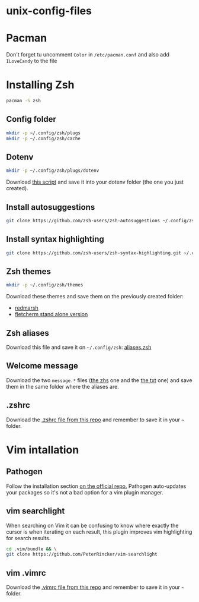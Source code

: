 # unix-config-files

# Pacman
Don't forget tu uncomment `Color` in `/etc/pacman.conf` and also add `ILoveCandy` to the file

# Installing Zsh
```Zsh
pacman -S zsh
```
## Config folder
```Zsh
mkdir -p ~/.config/zsh/plugs
mkdir -p ~/.config/zsh/cache
```

## Dotenv
```Zsh
mkdir -p ~/.config/zsh/plugs/dotenv
```
Download [this script](https://github.com/ohmyzsh/ohmyzsh/blob/master/plugins/dotenv/dotenv.plugin.zsh) and save it into your dotenv folder (the one you just created). 

## Install autosuggestions
```Zsh
git clone https://github.com/zsh-users/zsh-autosuggestions ~/.config/zsh/plugs/zsh-autosuggestions
```

## Install syntax highlighting 
```Zsh
git clone https://github.com/zsh-users/zsh-syntax-highlighting.git ~/.config/zsh/plugs/zsh-syntax
```

## Zsh themes
```Zsh
mkdir -p ~/.config/zsh/themes
```
Download these themes and save them on the previously created folder:
* [redmarsh](./.config/zsh/themes/redmarsh.zsh)
* [fletcherm stand alone version](./.config/zsh/themes/fletcherm.zsh-theme)

## Zsh aliases
Download this file and save it on `~/.config/zsh`:
[aliases.zsh](./.config/zsh/aliases.zsh)

## Welcome message
Download the two `message.*` files ([the zhs](./.config/zsh/message.zsh) one and the [the txt](./.config/zsh/message.txt) one) and save them in the same folder where the aliases are.

## .zshrc
Download the [.zshrc file from this repo](./.zshrc) and remember to save it in your `~` folder.

# Vim intallation
## Pathogen
Follow the installation section [on the official repo.](https://github.com/tpope/vim-pathogen) Pathogen auto-updates your packages so it's not a bad option for a vim plugin manager.

## vim searchlight
When searching on Vim it can be confusing to know where exactly the cursor is when iterating on each result, this plugin improves vim highlighting for search results. 
```Zsh
cd .vim/bundle && \
git clone https://github.com/PeterRincker/vim-searchlight
```
## vim .vimrc
Download the [.vimrc file from this repo](./.vimrc) and remember to save it in your `~` folder.
